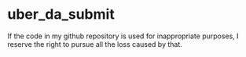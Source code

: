 # uber_da_submit


If the code in my github repository is used for inappropriate purposes, I reserve the right to pursue all the loss caused by that.
